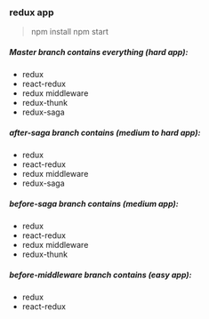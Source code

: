 
### redux app
> npm install
> npm start

##### Master branch contains everything (hard app):
- redux 
- react-redux
- redux middleware
- redux-thunk
- redux-saga

##### after-saga branch contains (medium to hard app):
- redux 
- react-redux 
- redux middleware
- redux-saga

##### before-saga branch contains (medium app):
- redux 
- react-redux 
- redux middleware
- redux-thunk

##### before-middleware branch contains (easy app):
- redux 
- react-redux 